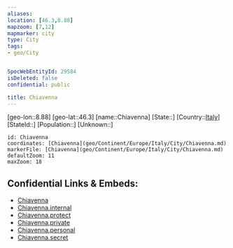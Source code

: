 ```yaml
---
aliases: 
location: [46.3,8.88]
mapzoom: [7,12] 
mapmarker: city 
type: City
tags:
- geo/City


SpocWebEntityId: 29584
isDeleted: false
confidential: public

title: Chiavenna
---
```

[geo-lon::8.88]
[geo-lat::46.3]
[name::Chiavenna]
[State::]
[Country::[Italy](geo/Continent/Europe/Italy.md)]
[StateId::]
[Population::]
[Unknown::]


```leaflet
id: Chiavenna
coordinates: [Chiavenna](geo/Continent/Europe/Italy/City/Chiavenna.md)
markerFile: [Chiavenna](geo/Continent/Europe/Italy/City/Chiavenna.md)
defaultZoom: 11 
maxZoom: 18
```


## Confidential Links & Embeds: 
- [Chiavenna](../../../../../../_public/geo/Continent/Europe/Italy/City/Chiavenna.md) 
- [Chiavenna.internal](../../../../../../_internal/geo/Continent/Europe/Italy/City/Chiavenna.internal.md) 
- [Chiavenna.protect](../../../../../../_protect/geo/Continent/Europe/Italy/City/Chiavenna.protect.md) 
- [Chiavenna.private](../../../../../../_private/geo/Continent/Europe/Italy/City/Chiavenna.private.md) 
- [Chiavenna.personal](../../../../../../_personal/geo/Continent/Europe/Italy/City/Chiavenna.personal.md) 
- [Chiavenna.secret](../../../../../../_secret/geo/Continent/Europe/Italy/City/Chiavenna.secret.md) 
